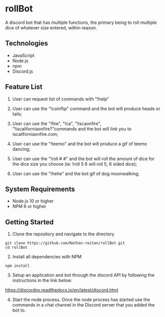 # rollBot
A discord bot that has multiple functions, the primary being to roll multiple dice of whatever size entered, within reason.
## Technologies
* JavaScript
* Node.js
* npm
* Discord.js
## Feature List
1. User can request list of commands with "!help"

2. User can use the "!coinflip" command and the bot will produce heads or tails;

3. User can use the "!fire", "!ca", "!iscaonfire", "!iscaliforniaonfire?"commands and the bot will link you to iscaliforniaonfire.com;

4. User can use the "!teemo" and the bot will produce a gif of teemo dancing;

5. User can use the "!roll # #" and the bot will roll the amount of dice for the dice size you choose (ie: !roll 5 6 will roll 5, 6 sided dice);

6. User can use the "!hehe" and the bot  gif of dog moonwalking;
## System Requirements
* Node.js 10 or higher
* NPM 6 or higher
## Getting Started
1. Clone the repository and navigate to the directory
```shell
git clone https://github.com/Nathan-reitan/rollBot.git
cd rollBot
```
2. Install all dependencies with NPM
```shell
npm install
```
3. Setup an application and bot through the discord API by following the instructions in the link below:

https://discordpy.readthedocs.io/en/latest/discord.html

4. Start the node process.  Once the node process has started use the commands in a chat channel in the Discord server that you added the bot to.

